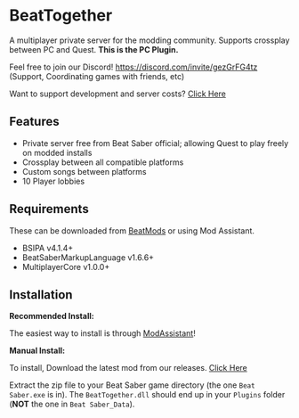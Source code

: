 # BeatTogether
A multiplayer private server for the modding community. Supports crossplay between PC and Quest. **This is the PC Plugin.**

Feel free to join our Discord! https://discord.com/invite/gezGrFG4tz (Support, Coordinating games with friends, etc) 

Want to support development and server costs? [Click Here](https://www.patreon.com/BeatTogether)

## Features
* Private server free from Beat Saber official; allowing Quest to play freely on modded installs
* Crossplay between all compatible platforms
* Custom songs between platforms
* 10 Player lobbies

## Requirements
These can be downloaded from [BeatMods](https://beatmods.com/#/mods) or using Mod Assistant.
* BSIPA v4.1.4+
* BeatSaberMarkupLanguage v1.6.6+
* MultiplayerCore v1.0.0+

## Installation

**Recommended Install:**

The easiest way to install is through [ModAssistant](https://github.com/Assistant/ModAssistant)!

**Manual Install:**

To install, Download the latest mod from our releases. [Click Here](https://github.com/BeatTogether/BeatTogether/releases)

Extract the zip file to your Beat Saber game directory (the one `Beat Saber.exe` is in).
The `BeatTogether.dll` should end up in your `Plugins` folder (**NOT** the one in `Beat Saber_Data`).
